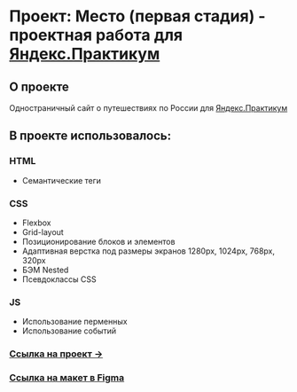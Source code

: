 # Проект: Место (первая стадия) - проектная работа для [Яндекс.Практикум](https://practicum.yandex.ru/)

## О проекте
Одностраничный сайт о путешествиях по России для [Яндекс.Практикум](https://practicum.yandex.ru/)

## В проекте использовалось:
### HTML
* Семантические теги
### CSS
* Flexbox
* Grid-layout
* Позиционирование блоков и элементов
* Адаптивная верстка под размеры экранов 1280px, 1024px, 768px, 320px
* БЭМ Nested
* Псевдоклассы CSS

### JS
* Использование перменных
* Использование событий

### [Ссылка на проект &rarr;](https://zainullin-bulat.github.io/russian-travel/index.html)

### [Ссылка на макет в Figma](https://www.figma.com/file/2cn9N9jSkmxD84oJik7xL7/JavaScript.-Sprint-4?node-id=0%3A1)
